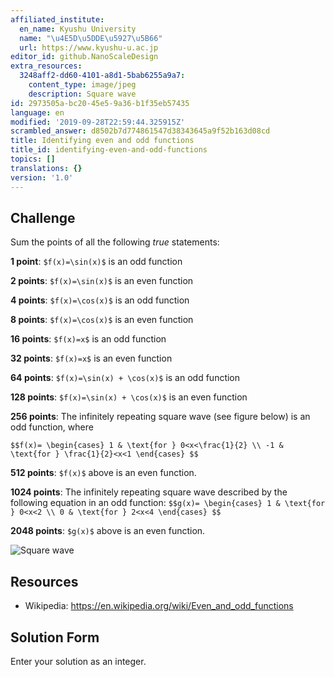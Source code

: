 ```yaml
---
affiliated_institute:
  en_name: Kyushu University
  name: "\u4E5D\u5DDE\u5927\u5B66"
  url: https://www.kyushu-u.ac.jp
editor_id: github.NanoScaleDesign
extra_resources:
  3248aff2-dd60-4101-a8d1-5bab6255a9a7:
    content_type: image/jpeg
    description: Square wave
id: 2973505a-bc20-45e5-9a36-b1f35eb57435
language: en
modified: '2019-09-28T22:59:44.325915Z'
scrambled_answer: d8502b7d774861547d38343645a9f52b163d08cd
title: Identifying even and odd functions
title_id: identifying-even-and-odd-functions
topics: []
translations: {}
version: '1.0'
---
```


## Challenge
Sum the points of all the following *true* statements:

**1 point**: `$f(x)=\sin(x)$` is an odd function

**2 points**: `$f(x)=\sin(x)$` is an even function

**4 points**: `$f(x)=\cos(x)$` is an odd function

**8 points**: `$f(x)=\cos(x)$` is an even function

**16 points**: `$f(x)=x$` is an odd function

**32 points**: `$f(x)=x$` is an even function

**64 points**: `$f(x)=\sin(x) + \cos(x)$` is an odd function

**128 points**: `$f(x)=\sin(x) + \cos(x)$` is an even function

**256 points**: The infinitely repeating square wave (see figure below) is an odd function, where 

`$$f(x)=
    \begin{cases}
        1 & \text{for } 0<x<\frac{1}{2} \\
        -1 & \text{for } \frac{1}{2}<x<1
    \end{cases}
$$`

**512 points**: `$f(x)$` above is an even function.

**1024 points**: The infinitely repeating square wave described by the following equation in an odd function:
`$$g(x)=
    \begin{cases}
        1 & \text{for } 0<x<2 \\
        0 & \text{for } 2<x<4
    \end{cases}
$$`

**2048 points**: `$g(x)$` above is an even function.

![Square wave](/api/v0/teachers/github.NanoScaleDesign/resources/public/3248aff2-dd60-4101-a8d1-5bab6255a9a7.jpeg/3248aff2-dd60-4101-a8d1-5bab6255a9a7.jpeg)

## Resources
- Wikipedia: https://en.wikipedia.org/wiki/Even_and_odd_functions


## Solution Form
Enter your solution as an integer.



